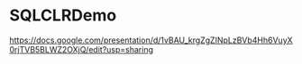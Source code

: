 # SQLCLRDemo
https://docs.google.com/presentation/d/1vBAU_krgZgZINpLzBVb4Hh6VuyX0rjTVB5BLWZ2OXjQ/edit?usp=sharing
